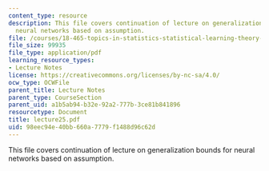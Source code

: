 ```yaml
---
content_type: resource
description: This file covers continuation of lecture on generalization bounds for
  neural networks based on assumption.
file: /courses/18-465-topics-in-statistics-statistical-learning-theory-spring-2007/98eec94e40bb660a7779f1488d96c62d_lecture25.pdf
file_size: 99935
file_type: application/pdf
learning_resource_types:
- Lecture Notes
license: https://creativecommons.org/licenses/by-nc-sa/4.0/
ocw_type: OCWFile
parent_title: Lecture Notes
parent_type: CourseSection
parent_uid: a1b5ab94-b32e-92a2-777b-3ce81b841896
resourcetype: Document
title: lecture25.pdf
uid: 98eec94e-40bb-660a-7779-f1488d96c62d
---
```

This file covers continuation of lecture on generalization bounds for neural networks based on assumption.